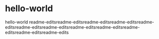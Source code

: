 # hello-world
hello-world
readme-editsreadme-editsreadme-editsreadme-editsreadme-editsreadme-editsreadme-editsreadme-editsreadme-editsreadme-editsreadme-editsreadme-edits
